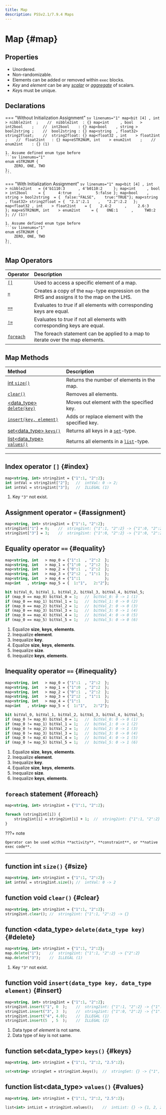 ```yaml
---
title: Map
description: PSSv2.1/7.9.4 Maps
---
```


# Map {#map}

## Properties
- Unordered.
- Non-randomizable.
- Elements can be added or removed within `exec` blocks.
- *Key* and *element* can be any [*scalar*](../DataTypes/index.md#datatypes_scalar "e.g., `bit`, `int`, `bool`, `enum`, `string`, `float32`, `float64`, `chandle`") or [*aggregate*](../DataTypes/index.md#datatypes_aggregate "e.g., `array`, `list`, `map`, `set`, `struct`") of scalars.
- *Key*s must be unique.

## Declarations
=== "Without Initialization Assignment"
    ```sv linenums="1"
    map<bit [4] , int    > nibble2int  ;    //  nibble2int  : {}
    map<int     , bool   > int2bool    ;    //  int2bool    : {}
    map<bool    , string > bool2string ;    //  bool2string : {}
    map<string  , float32> string2float;    //  string2float: {}
    map<float32 , int    > float2int   ;    //  float2int   : {}
    map<eSTR2NUM, int    > enum2int    ;    //  enum2int    : {} (1)
    ```

    1. Assume defined enum type before
    ```sv linenums="1"
    enum eSTR2NUM {
        ZERO, ONE, TWO
    };
    ```

=== "With Initialization Assignment"
    ```sv linenums="1"
    map<bit [4] , int    > nibble2int   = {4'b1110:3      , 4'b0110:2     };
    map<int     , bool   > int2bool     = {      4:true   ,       5:false };
    map<bool    , string > bool2string  = {  false:"FALSE",    true:"TRUE"};
    map<string  , float32> string2float = {  "2.1":2.1    ,   "2.2":2.2   };
    map<float32 , int    > float2int    = {    2.4:2      ,     2.6:3     };
    map<eSTR2NUM, int    > enum2int     = {    ONE:1      ,     TWO:2     }; // (1)!
    ```

    1. Assume defined enum type before
    ```sv linenums="1"
    enum eSTR2NUM {
        ZERO, ONE, TWO
    };
    ```

## Map Operators
| Operator                                              | Description                                                                                   |
| :---------------------------------------------------- | :-------------------------------------------------------------------------------------------- |
| [`[]`](Maps.md#index "Index operator `[]`")           | Used to access a specific element of a map.                                                   |
| [`=`](Maps.md#assignment "Assignment operator `=`")   | Creates a copy of the `map`-type expression on the RHS and assigns it to the map on the LHS.  |
| [`==`](Maps.md#equality "Equality operator `==`")     | Evaluates to *true* if all elements with corresponding keys are equal.                        |
| [`!=`](Maps.md#inequality "Inequality operator `!=`") | Evaluates to *true* if not all elements with corresponding keys are equal.                    |
| [`foreach`](Maps.md#foreach "`foreach` statement")    | The foreach statement can be applied to a map to iterate over the map elements.               |


## Map Methods
| Method                                                                                            | Description                                               |
| :------------------------------------------------------------------------------------------------ | :-------------------------------------------------------- |
| [int `size()`](Maps.md#size "function int `size()`")                                              | Returns the number of elements in the map.                |
| [`clear()`](Maps.md#clear "function void `clear()`")                                              | Removes all elements.                                     |
| [&lt;data_type&gt; `delete(key)`](Maps.md#delete "function &lt;data_type&gt; `delete(key)`")      | Moves out element with the specified key.                 |
| [`insert(key, element)`](Maps.md#insert "function void `insert(key, element)`")                   | Adds or replace element with the specified key.           |
| [set&lt;data_type&gt; `keys()`](Maps.md#keys "function set&lt;data_type&gt; `keys()`")            | Returns all keys in a [`set`](Sets.md#set)-type.          |
| [list&lt;data_type&gt; `values()`](Maps.md#values "function list&lt;data_type&gt; `values()`")    | Returns all elements in a [`list`](Lists.md#list)-type.   |

---

## Index operator `[]` {#index}
```sv linenums="1"
map<string, int> string2int = {"1":1, "2":2};
int intVal = string2int["2"];   //  intVal: 0 -> 2;
int intVal = string2int["3"];   //  ILLEGAL (1)
```

1. Key `"3"` not exist.

## Assignment operator `=` {#assignment}
```sv linenums="1"
map<string, int> string2int = {"1":1, "2":2};
string2int["1"] = 0;    //  string2int: {"1":1, "2":2} -> {"1":0, "2":2}
string2int["3"] = 3;    //  string2int: {"1":0, "2":2} -> {"1":0, "2":2, "3":3}
```

## Equality operator `==` {#equality}
```sv linenums="1"
map<string, int   > map_0 = {"1":1  , "2":2  };
map<string, int   > map_1 = {"1":0  , "2":2  };
map<string, int   > map_2 = {"0":1  , "2":2  };
map<string, int   > map_3 = {"2":2  , "1":1  };
map<string, int   > map_4 = {"1":1           };
map<int   , string> map_5 = {  1:"1",   2:"2"};

bit bitVal_0, bitVal_1, bitVal_2, bitVal_3, bitVal_4, bitVal_5;
if (map_0 == map_0) bitVal_0 = 1;   //  bitVal_0: 0 -> 1 (1)
if (map_0 == map_1) bitVal_1 = 1;   //  bitVal_1: 0 -> 0 (2)
if (map_0 == map_2) bitVal_2 = 1;   //  bitVal_2: 0 -> 0 (3)
if (map_0 == map_3) bitVal_3 = 1;   //  bitVal_3: 0 -> 1 (4)
if (map_0 == map_4) bitVal_4 = 1;   //  bitVal_4: 0 -> 0 (5)
if (map_0 == map_5) bitVal_5 = 1;   //  bitVal_5: 0 -> 0 (6)
```

1. Equalize **size**, **keys**, **elements**.
2. Inequalize **element**.
3. Inequalize **key**.
4. Equalize **size**, **keys**, **elements**.
5. Inequalize **size**.
6. Inequalize **keys**, **elements**.

## Inequality operator `==` {#inequality}
```sv linenums="1"
map<string, int   > map_0 = {"1":1  , "2":2  };
map<string, int   > map_1 = {"1":0  , "2":2  };
map<string, int   > map_2 = {"0":1  , "2":2  };
map<string, int   > map_3 = {"2":2  , "1":1  };
map<string, int   > map_4 = {"1":1           };
map<int   , string> map_5 = {  1:"1",   2:"2"};

bit bitVal_0, bitVal_1, bitVal_2, bitVal_3, bitVal_4, bitVal_5;
if (map_0 != map_0) bitVal_0 = 1;   //  bitVal_0: 0 -> 0 (1)
if (map_0 != map_1) bitVal_1 = 1;   //  bitVal_1: 0 -> 1 (2)
if (map_0 != map_2) bitVal_2 = 1;   //  bitVal_2: 0 -> 1 (3)
if (map_0 != map_3) bitVal_3 = 1;   //  bitVal_3: 0 -> 0 (4)
if (map_0 != map_4) bitVal_4 = 1;   //  bitVal_4: 0 -> 1 (5)
if (map_0 != map_5) bitVal_5 = 1;   //  bitVal_5: 0 -> 1 (6)
```

1. Equalize **size**, **keys**, **elements**.
2. Inequalize **element**.
3. Inequalize **key**.
4. Equalize **size**, **keys**, **elements**.
5. Inequalize **size**.
6. Inequalize **keys**, **elements**.

## `foreach` statement {#foreach}
```sv linenums="1"
map<string, int> string2int = {"1":1, "2":2};

foreach (string2int[i]) {
    string2int[i] = string2int[i] + 1;  //  string2int: {"1":1, "2":2} -> {"1":2, "2":3}
}
```

???+ note

    Operator can be used within **activity**, **constraint**, or **native exec code**.

---

## function int `size()` {#size}
```sv linenums="1"
map<string, int> string2int = {"1":1, "2":2};
int intVal = string2int.size(); //  intVal: 0 -> 2
```

## function void `clear()` {#clear}
```sv linenums="1"
map<string, int> string2int = {"1":1, "2":2};
string2int.clear(); //  string2int: {"1":1, "2":2} -> {}
```

## function &lt;data_type&gt; `delete(data_type key)` {#delete}
```sv linenums="1"
map<string, int> string2int = {"1":1, "2":2};
map.delete("1");    //  string2int: {"1":1, "2":2} -> {"2":2}
map.delete("3");    //  ILLEGAL (1)
```

1. Key `"3"` not exist.

## function void `insert(data_type key, data_type element)` {#insert}
```sv linenums="1"
map<string, int> string2int = {"1":1, "2":2};
string2int.insert("1", 0  );    //  string2int: {"1":1, "2":2} -> {"1":0, "2":2}
string2int.insert("3", 3  );    //  string2int: {"1":0, "2":2} -> {"1":0, "2":2, "3":3}
string2int.insert("4", 4.0);    //  ILLEGAL (1)
string2int.insert(5  , 5  );    //  ILLEGAL (2)
```

1. Data type of *element* is not same.
2. Data type of *key* is not same.

## function set&lt;data_type&gt; `keys()` {#keys}
```sv linenums="1"
map<string, int> string2int = {"1":1, "2":2, "2.5":2};

set<string> stringSet = string2int.keys();  //  stringSet: {} -> {"1", "2", "2.5"}
```

## function list&lt;data_type&gt; `values()` {#values}
```sv linenums="1"
map<string, int> string2int = {"1":1, "2":2, "2.5":2};

list<int> intList = string2int.values();    //  intList: {} -> {1, 2, 2}
```
